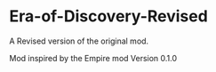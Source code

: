 # Era-of-Discovery-Revised
A Revised version of the original mod.

Mod inspired by the Empire mod
Version 0.1.0
